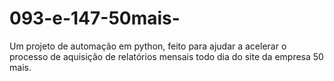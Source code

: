 # 093-e-147-50mais-
Um projeto de automação em python,  feito para ajudar a acelerar o processo de aquisição de relatórios mensais todo dia do site da empresa 50 mais.

